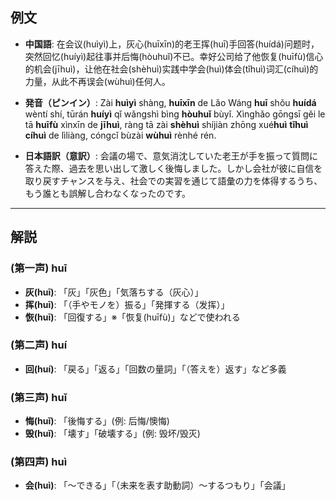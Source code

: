 ## 例文

* **中国語**:
  在会议(huìyì)上，灰心(huīxīn)的老王挥(huī)手回答(huídá)问题时，突然回忆(huíyì)起往事并后悔(hòuhuǐ)不已。幸好公司给了他恢复(huīfù)信心的机会(jīhuì)，让他在社会(shèhuì)实践中学会(huì)体会(tǐhuì)词汇(cíhuì)的力量，从此不再误会(wùhuì)任何人。

* **発音（ピンイン）**:
  Zài **huìyì** shàng, **huīxīn** de Lǎo Wáng **huī** shǒu **huídá** wèntí shí,
  tūrán **huíyì** qǐ wǎngshì bìng **hòuhuǐ** bùyǐ.
  Xìnghǎo gōngsī gěi le tā **huīfù** xìnxīn de **jīhuì**,
  ràng tā zài **shèhuì** shíjiàn zhōng xué**huì** **tǐhuì** **cíhuì** de lìliàng,
  cóngcǐ bùzài **wùhuì** rènhé rén.

* **日本語訳（意訳）**:
  会議の場で、意気消沈していた老王が手を振って質問に答えた際、過去を思い出して激しく後悔しました。しかし会社が彼に自信を取り戻すチャンスを与え、社会での実習を通じて語彙の力を体得するうち、もう誰とも誤解し合わなくなったのです。

---

## 解説

### (第一声) huī
- **灰(huī)**: 「灰」「灰色」「気落ちする（灰心）」
- **挥(huī)**: 「（手やモノを）振る」「発揮する（发挥）」
- **恢(huī)**: 「回復する」※「恢复(huīfù)」などで使われる

### (第二声) huí
- **回(huí)**: 「戻る」「返る」「回数の量詞」「（答えを）返す」など多義

### (第三声) huǐ
- **悔(huǐ)**: 「後悔する」(例: 后悔/懊悔)
- **毁(huǐ)**: 「壊す」「破壊する」(例: 毁坏/毁灭)

### (第四声) huì
- **会(huì)**: 「〜できる」「（未来を表す助動詞）〜するつもり」「会議」
